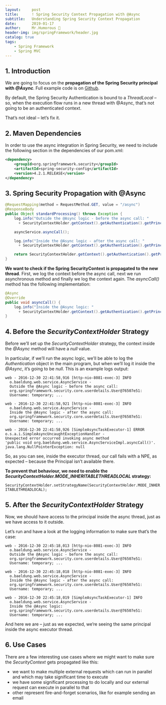 ```yaml
---
layout:     post
title:      ! Spring Security Context Propagation with @Async
subtitle:   Understanding Spring Security Context Propagation
date:       2019-01-17
author:     Mr.Humorous 🥘
header-img: img/springFramework/header.jpg
catalog: true
tags:
    - Spring Framework
    - Spring MVC
---
```


## 1. Introduction
We are going to focus on the __propagation of the Spring Security principal with *@Async*__. Full example code is on [Github](https://github.com/eugenp/tutorials/tree/master/spring-security-rest).

By default, the Spring Security Authentication is bound to a _ThreadLocal_ – so, when the execution flow runs in a new thread with @Async, that’s not going to be an authenticated context.

That’s not ideal – let’s fix it.

## 2. Maven Dependencies
In order to use the async integration in Spring Security, we need to include the following section in the dependencies of our pom.xml:
```xml
<dependency>
    <groupId>org.springframework.security</groupId>
    <artifactId>spring-security-config</artifactId>
    <version>4.2.1.RELEASE</version>
</dependency>
```

## 3. Spring Security Propagation with @Async
```java
@RequestMapping(method = RequestMethod.GET, value = "/async")
@ResponseBody
public Object standardProcessing() throws Exception {
    log.info("Outside the @Async logic - before the async call: "
      + SecurityContextHolder.getContext().getAuthentication().getPrincipal());

    asyncService.asyncCall();

    log.info("Inside the @Async logic - after the async call: "
      + SecurityContextHolder.getContext().getAuthentication().getPrincipal());

    return SecurityContextHolder.getContext().getAuthentication().getPrincipal();
}
```

__We want to check if the Spring SecurityContext is propagated to the new thread__. First, we log the context before the async call, next we run asynchronous method and finally we log the context again. The _asyncCall()_ method has the following implementation:
```java
@Async
@Override
public void asyncCall() {
    log.info("Inside the @Async logic: "
      + SecurityContextHolder.getContext().getAuthentication().getPrincipal());
}
```

## 4. Before the _SecurityContextHolder_ Strategy
Before we’ll set up the _SecurityContextHolder_ strategy, the context inside the _@Async_ method will have a _null_ value.

In particular, if we’ll run the async logic, we’ll be able to log the _Authentication_ object in the main program, but when we’ll log it inside the _@Async_, it’s going to be _null_. This is an example logs output:
```
web - 2016-12-30 22:41:58,916 [http-nio-8081-exec-3] INFO
  o.baeldung.web.service.AsyncService -
  Outside the @Async logic - before the async call:
  org.springframework.security.core.userdetails.User@76507e51:
  Username: temporary; ...

web - 2016-12-30 22:41:58,921 [http-nio-8081-exec-3] INFO
  o.baeldung.web.service.AsyncService -
  Inside the @Async logic - after the async call:
  org.springframework.security.core.userdetails.User@76507e51:
  Username: temporary; ...

web - 2016-12-30 22:41:58,926 [SimpleAsyncTaskExecutor-1] ERROR
o.s.a.i.SimpleAsyncUncaughtExceptionHandler -
Unexpected error occurred invoking async method
'public void org.baeldung.web.service.AsyncServiceImpl.asyncCall()'.
java.lang.NullPointerException: null
```

So, as you can see, inside the executor thread, our call fails with a NPE, as expected – because the Principal isn’t available there.

__To prevent that behaviour, we need to enable the _SecurityContextHolder.MODE_INHERITABLETHREADLOCAL_ strategy:__

`SecurityContextHolder.setStrategyName(SecurityContextHolder.MODE_INHERITABLETHREADLOCAL);`

## 5. After the _SecurityContextHolder_ Strategy
Now, we should have access to the principal inside the async thread, just as we have access to it outside.

Let’s run and have a look at the logging information to make sure that’s the case:
```
web - 2016-12-30 22:45:18,013 [http-nio-8081-exec-3] INFO
  o.baeldung.web.service.AsyncService -
  Outside the @Async logic - before the async call:
  org.springframework.security.core.userdetails.User@76507e51:
  Username: temporary; ...

web - 2016-12-30 22:45:18,018 [http-nio-8081-exec-3] INFO
  o.baeldung.web.service.AsyncService -
  Inside the @Async logic - after the async call:
  org.springframework.security.core.userdetails.User@76507e51:
  Username: temporary; ...

web - 2016-12-30 22:45:18,019 [SimpleAsyncTaskExecutor-1] INFO
  o.baeldung.web.service.AsyncService -
  Inside the @Async logic:
  org.springframework.security.core.userdetails.User@76507e51:
  Username: temporary; ...
```

And here we are – just as we expected, we’re seeing the same principal inside the async executor thread.

## 6. Use Cases
There are a few interesting use cases where we might want to make sure the _SecurityContext_ gets propagated like this:
- we want to make multiple external requests which can run in parallel and which may take significant time to execute
- we have some significant processing to do locally and our external request can execute in parallel to that
- other represent fire-and-forget scenarios, like for example sending an email
